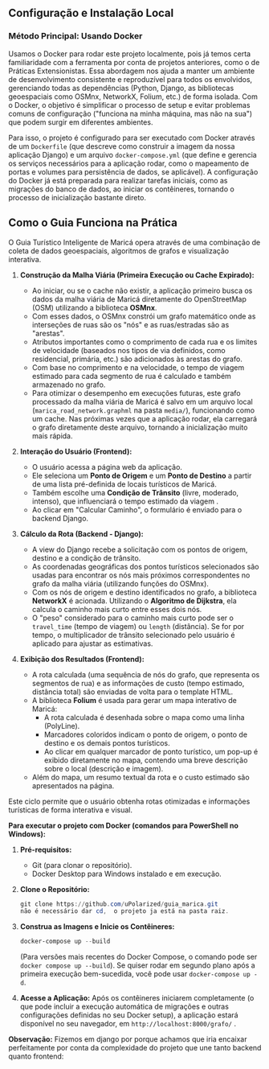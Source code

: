## Configuração e Instalação Local





### Método Principal: Usando Docker

Usamos o Docker para rodar este projeto localmente, pois já temos certa familiaridade com a ferramenta por conta de projetos anteriores, como o de Práticas Extensionistas. Essa abordagem nos ajuda a manter um ambiente de desenvolvimento consistente e reproduzível para todos os envolvidos, gerenciando todas as dependências (Python, Django, as bibliotecas geoespaciais como OSMnx, NetworkX, Folium, etc.) de forma isolada. Com o Docker, o objetivo é simplificar o processo de setup e evitar problemas comuns de configuração ("funciona na minha máquina, mas não na sua") que podem surgir em diferentes ambientes.

Para isso, o projeto é configurado para ser executado com Docker através de um `Dockerfile` (que descreve como construir a imagem da nossa aplicação Django) e um arquivo `docker-compose.yml` (que define e gerencia os serviços necessários para a aplicação rodar, como o mapeamento de portas e volumes para persistência de dados, se aplicável). A configuração do Docker já está preparada para realizar tarefas iniciais, como as migrações do banco de dados, ao iniciar os contêineres, tornando o processo de inicialização bastante direto.




##  Como o Guia Funciona na Prática

O Guia Turístico Inteligente de Maricá opera através de uma combinação de coleta de dados geoespaciais, algoritmos de grafos e visualização interativa.

1.  **Construção da Malha Viária (Primeira Execução ou Cache Expirado):**
    * Ao iniciar, ou se o cache não existir, a aplicação primeiro busca os dados da malha viária de Maricá diretamente do OpenStreetMap (OSM) utilizando a biblioteca **OSMnx**.
    * Com esses dados, o OSMnx constrói um grafo matemático onde as interseções de ruas são os "nós" e as ruas/estradas são as "arestas".
    * Atributos importantes como o comprimento de cada rua e os limites de velocidade (baseados nos tipos de via definidos, como residencial, primária, etc.) são adicionados às arestas do grafo.
    * Com base no comprimento e na velocidade, o tempo de viagem estimado para cada segmento de rua é calculado e também armazenado no grafo.
    * Para otimizar o desempenho em execuções futuras, este grafo processado da malha viária de Maricá é salvo em um arquivo local (`marica_road_network.graphml` na pasta `media/`), funcionando como um cache. Nas próximas vezes que a aplicação rodar, ela carregará o grafo diretamente deste arquivo, tornando a inicialização muito mais rápida.

2.  **Interação do Usuário (Frontend):**
    * O usuário acessa a página web da aplicação.
    * Ele seleciona um **Ponto de Origem** e um **Ponto de Destino** a partir de uma lista pré-definida de locais turísticos de Maricá.
    * Também escolhe uma **Condição de Trânsito** (livre, moderado, intenso), que influenciará o tempo estimado da viagem .
    * Ao clicar em "Calcular Caminho", o formulário é enviado para o backend Django.

3.  **Cálculo da Rota (Backend - Django):**
    * A view do Django recebe a solicitação com os pontos de origem, destino e a condição de trânsito.
    * As coordenadas geográficas dos pontos turísticos selecionados são usadas para encontrar os nós mais próximos correspondentes no grafo da malha viária (utilizando funções do OSMnx).
    * Com os nós de origem e destino identificados no grafo, a biblioteca **NetworkX** é acionada. Utilizando o **Algoritmo de Dijkstra**, ela calcula o caminho mais curto entre esses dois nós.
    * O "peso" considerado para o caminho mais curto pode ser o `travel_time` (tempo de viagem) ou `length` (distância). Se for por tempo, o multiplicador de trânsito selecionado pelo usuário é aplicado para ajustar as estimativas.

4.  **Exibição dos Resultados (Frontend):**
    * A rota calculada (uma sequência de nós do grafo, que representa os segmentos de rua) e as informações de custo (tempo estimado, distância total) são enviadas de volta para o template HTML.
    * A biblioteca **Folium** é usada para gerar um mapa interativo de Maricá:
        * A rota calculada é desenhada sobre o mapa como uma linha (PolyLine).
        * Marcadores coloridos indicam o ponto de origem, o ponto de destino e os demais pontos turísticos.
        * Ao clicar em qualquer marcador de ponto turístico, um pop-up é exibido diretamente no mapa, contendo uma breve descrição sobre o local (descrição e imagem).
    * Além do mapa, um resumo textual da rota e o custo estimado são apresentados na página.

Este ciclo permite que o usuário obtenha rotas otimizadas e informações turísticas de forma interativa e visual.





**Para executar o projeto com Docker (comandos para PowerShell no Windows):**

1.  **Pré-requisitos:**
    * Git (para clonar o repositório).
    * Docker Desktop para Windows instalado e em execução.

2.  **Clone o Repositório:**
    ```powershell
    git clone https://github.com/uPolarized/guia_marica.git
    não é necessário dar cd,  o projeto ja está na pasta raiz.
    ```

3.  **Construa as Imagens e Inicie os Contêineres:**
  
    ```powershell
    docker-compose up --build
    ```
    (Para versões mais recentes do Docker Compose, o comando pode ser `docker compose up --build`). Se quiser rodar em segundo plano após a primeira execução bem-sucedida, você pode usar `docker-compose up -d`.

4.  **Acesse a Aplicação:**
    Após os contêineres iniciarem completamente (o que pode incluir a execução automática de migrações e outras configurações definidas no seu Docker setup), a aplicação estará disponível no seu navegador,  em `http://localhost:8000/grafo/` .

**Observação:** Fizemos em django por porque achamos que iria encaixar perfeitamente por conta da complexidade do projeto que une tanto backend quanto frontend:

